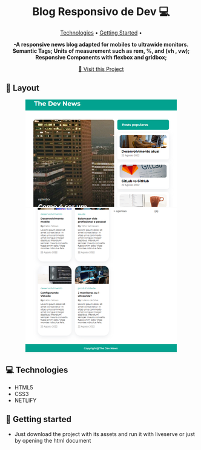 <h1 align="center" style="font-weight: bold;">Blog Responsivo de Dev 💻</h1>

<p align="center">
 <a href="#tech">Technologies</a> • 
 <a href="#started">Getting Started</a> • 
</p>

<p align="center">
    <b>-A responsive news blog adapted for mobiles to ultrawide monitors.</b>
    <b>Semantic Tags;
       Units of measurement such as rem, %, and (vh , vw);
       Responsive Components with flexbox and gridbox;
    </b>
</p>

<p align="center">
     <a href="https://blogresponsive.netlify.app/">📱 Visit this Project</a>
</p>

<h2 id="layout">🎨 Layout</h2>

<p align="center">
      <img src="./assets/img/section.png" alt="Imagem da pagina demonstrando como ela e" width="400px">
    <img src="./assets/img/image.png" alt="Imagem da pagina demonstrando como ela e" width="400px">
</p>

<h2 id="technologies">💻 Technologies</h2>

- HTML5
- CSS3
- NETLIFY

<h2 id="started">🚀 Getting started</h2>

- Just download the project with its assets and run it with liveserve or just by opening the html document

